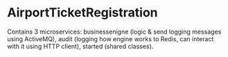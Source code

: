 # AirportTicketRegistration
Contains 3 microservices: businessenigne (logic & send logging messages using ActiveMQ), audit (logging how engine works to Redis, can interact with it using HTTP client), started (shared classes).
